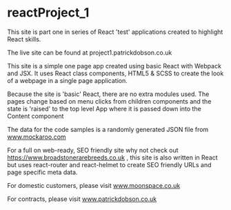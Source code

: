 # reactProject_1

This site is part one in series of React 'test' applications created to highlight React skills.

The live site can be found at project1.patrickdobson.co.uk

This site is a simple one page app created using basic React with Webpack and JSX. It uses React class components, HTML5 & SCSS to create the look of a webpage in a single page application.

Because the site is 'basic' React, there are no extra modules used. The pages change based on menu clicks from children components and the state is 'raised' to the top level App where it is passed down into the Content component

The data for the code samples is a randomly generated JSON file from www.mockaroo.com

For a full on web-ready, SEO friendly site why not check out https://www.broadstonerarebreeds.co.uk , this site is also written in React but uses react-router and react-helmet to create SEO friendly URLs and page specific meta data.

For domestic customers, please visit www.moonspace.co.uk

For contracts, please visit www.patrickdobson.co.uk
